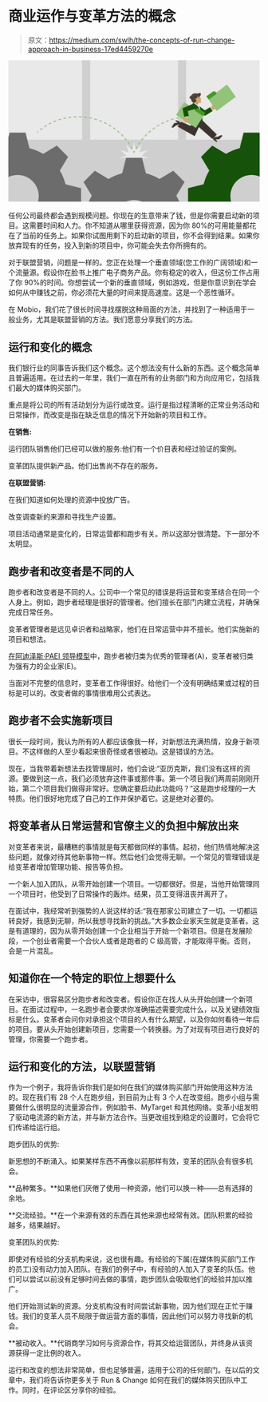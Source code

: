 # 商业运作与变革方法的概念

> 原文：<https://medium.com/swlh/the-concepts-of-run-change-approach-in-business-17ed4459270e>

![](img/d2c1fe1753ee49c948c520582e4f8cea.png)

任何公司最终都会遇到规模问题。你现在的生意带来了钱，但是你需要启动新的项目。这需要时间和人力。你不知道从哪里获得资源，因为你 80%的可用能量都花在了当前的任务上。如果你试图用剩下的启动新的项目，你不会得到结果。如果你放弃现有的任务，投入到新的项目中，你可能会失去你所拥有的。

对于联盟营销，问题是一样的。您正在处理一个垂直领域(您工作的广阔领域)和一个流量源。假设你在脸书上推广电子商务产品。你有稳定的收入，但这份工作占用了你 90%的时间。你想尝试一个新的垂直领域，例如游戏，但是你意识到在学会如何从中赚钱之前，你必须花大量的时间来提高速度。这是一个恶性循环。

在 Mobio，我们花了很长时间寻找摆脱这种局面的方法，并找到了一种适用于一般业务，尤其是联盟营销的方法。我们愿意分享我们的方法。

## 运行和变化的概念

我们银行业的同事告诉我们这个概念。这个想法没有什么新的东西。这个概念简单且普遍适用。在过去的一年里，我们一直在所有的业务部门和方向应用它，包括我们最大的媒体购买部门。

重点是将公司的所有活动划分为运行或改变。运行是指过程清晰的正常业务活动和日常操作，而改变是指在缺乏信息的情况下开始新的项目和工作。

**在销售:**

运行团队销售他们已经可以做的服务:他们有一个价目表和经过验证的案例。

变革团队提供新产品。他们出售尚不存在的服务。

**在联盟营销:**

在我们知道如何处理的资源中投放广告。

改变调查新的来源和寻找生产设置。

项目活动通常是变化的，日常运营都和跑步有关。所以这部分很清楚。下一部分不太明显。

## 跑步者和改变者是不同的人

跑步者和改变者是不同的人。公司中一个常见的错误是将运营和变革结合在同一个人身上。例如，跑步者经理是很好的管理者。他们擅长在部门内建立流程，并确保完成日常任务。

变革者管理者是远见卓识者和战略家，他们在日常运营中并不擅长。他们实施新的项目和想法。

[在阿迪泽斯·PAEI 领导模型](https://www.mindtools.com/pages/article/paei-model.htm)中，跑步者被归类为优秀的管理者(A)，变革者被归类为强有力的企业家(E)。

当面对不完整的信息时，变革者工作得很好。给他们一个没有明确结果或过程的目标是可以的。改变者做的事情很难用公式表达。

## 跑步者不会实施新项目

很长一段时间，我认为所有的人都应该像我一样，对新想法充满热情，投身于新项目。不这样做的人至少看起来很奇怪或者很被动。这是错误的方法。

现在，当我带着新想法去找管理层时，他们会说:“亚历克斯，我们没有这样的资源。要做到这一点，我们必须放弃这件事或那件事。第一个项目我们两周前刚刚开始，第二个项目我们做得非常好。您确定要启动此功能吗？”这是跑步经理的一大特质。他们很好地完成了自己的工作并保护着它。这是绝对必要的。

## 将变革者从日常运营和官僚主义的负担中解放出来

对变革者来说，最糟糕的事情就是每天都做同样的事情。起初，他们热情地解决这些问题，就像对待其他新事物一样。然后他们会觉得无聊。一个常见的管理错误是给变革者增加管理功能、报告等负担。

一个新人加入团队，从零开始创建一个项目。一切都很好。但是，当他开始管理同一个项目时，他受到了日常操作的轰炸。结果，员工变得沮丧并离开了。

在面试中，我经常听到强势的人说这样的话:“我在那家公司建立了一切。一切都运转良好，我感到无聊，所以我想寻找新的挑战。”大多数企业家天生就是变革者。这是有道理的，因为从零开始创建一个企业相当于开始一个新项目。但是在发展阶段，一个创业者需要一个合伙人或者是跑者的 C 级高管，才能取得平衡。否则，会是一片混乱。

## 知道你在一个特定的职位上想要什么

在采访中，很容易区分跑步者和改变者。假设你正在找人从头开始创建一个新项目。在面试过程中，一名跑步者会要求你准确描述需要完成什么，以及关键绩效指标是什么。变革者会问你对承担这个项目的人有什么期望，以及你如何看待一年后的项目。要从头开始创建新项目，您需要一个转换器。为了对现有项目进行良好的管理，你需要一个跑步者。

## 运行和变化的方法，以联盟营销

作为一个例子，我将告诉你我们是如何在我们的媒体购买部门开始使用这种方法的。现在我们有 28 个人在跑步组，到目前为止有 3 个人在改变组。跑步小组与需要做什么很明显的流量源合作，例如脸书、MyTarget 和其他网络。变革小组发明了驱动电流源的新方法，并与新方法合作。当更改组找到稳定的设置时，它会将它们传递给运行组。

跑步团队的优势:

新思想的不断涌入。如果某样东西不再像以前那样有效，变革的团队会有很多机会。

**品种繁多。**如果他们厌倦了使用一种资源，他们可以换一种——总有选择的余地。

**交流经验。**在一个来源有效的东西在其他来源也经常有效。团队积累的经验越多，结果越好。

变革团队的优势:

即使对有经验的分支机构来说，这也很有趣。有经验的下属(在媒体购买部门工作的员工)没有动力加入团队。在我们的例子中，有经验的人加入了变革的队伍。他们可以尝试以前没有足够时间去做的事情，跑步团队会吸取他们的经验并加以推广。

他们开始测试新的资源。分支机构没有时间尝试新事物，因为他们现在正忙于赚钱。我们的变革人员不局限于做运营方面的事情，因此他们可以努力寻找新的机会。

**被动收入。**代销商学习如何与资源合作，将其交给运营团队，并终身从该资源获得一定比例的收入。

运行和改变的想法非常简单，但也足够普遍，适用于公司的任何部门。在以后的文章中，我们将告诉你更多关于 Run & Change 如何在我们的媒体购买团队中工作。同时，在评论区分享你的经验。